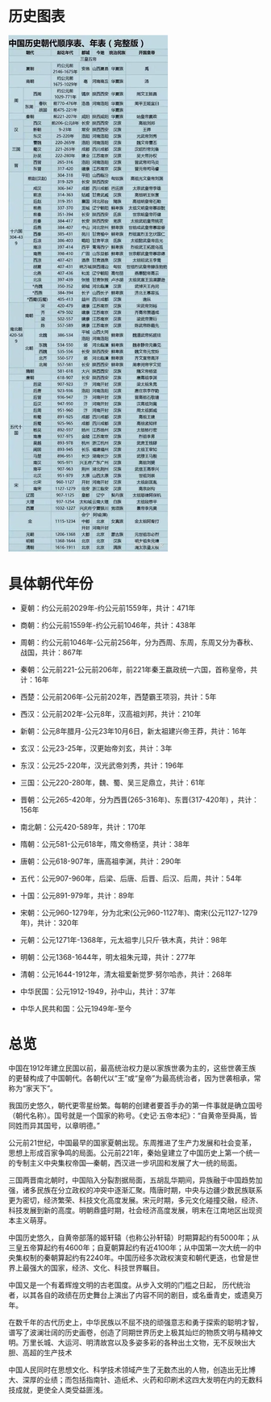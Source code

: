 # 历史图表
![history](./images/cnhistory.png)
# 具体朝代年份

- 夏朝：约公元前2029年-约公元前1559年，共计：471年

- 商朝：约公元前1559年-约公元前1046年，共计：438年

- 周朝：约公元前1046年-公元前256年，分为西周、东周，东周又分为春秋、战国，共计：867年

- 秦朝：公元前221-公元前206年，前221年秦王嬴政统一六国，首称皇帝，共计：16年

- 西楚：公元前206年-公元前202年，西楚霸王项羽，共计：5年

- 西汉：公元前202年-公元8年，汉高祖刘邦，共计：210年

- 新朝：公元8年腊月-公元23年10月6日，新太祖建兴帝王莽，共计：16年

- 玄汉：公元23-25年，汉更始帝刘玄，共计：3年

- 东汉：公元25-220年，汉光武帝刘秀，共计：196年

- 三国：公元220-280年，魏、蜀、吴三足鼎立，共计：61年

- 晋朝：公元265-420年，分为西晋(265-316年)、东晋(317-420年) ，共计：156年

- 南北朝：公元420-589年，共计：170年

- 隋朝：公元581-公元618年，隋文帝杨坚，共计：38年

- 唐朝：公元618-907年，唐高祖李渊，共计：290年

- 五代：公元907-960年，后梁、后唐、后晋、后汉、后周，共计：54年

- 十国：公元891-979年，共计：89年

- 宋朝：公元960-1279年，分为北宋(公元960-1127年)、南宋(公元1127-1279年)，共计：320年

- 元朝：公元1271年-1368年，元太祖孛儿只斤·铁木真，共计：98年

- 明朝：公元1368-1644年，明太祖朱元璋，共计：277年

- 清朝：公元1644-1912年，清太祖爱新觉罗·努尔哈赤，共计：268年

- 中华民国：公元1912-1949，孙中山，共计：37年

- 中华人民共和国：公元1949年-至今

# 总览
中国在1912年建立民国以前，最高统治权力是以家族世袭为主的，这些世袭王族的更替构成了中国朝代。各朝代以“王”或“皇帝”为最高统治者，因为世袭相承，常称为“家天下”。

我国历史悠久，朝代更零星纷繁。每朝的创建者要首手办的第一件事就是确立国号（朝代名称）。国号就是一个国家的称号。《史记·五帝本纪》：“自黄帝至舜禹，皆同姓而异其国号，以章明德。”

公元前21世纪，中国最早的国家夏朝出现。东周推进了生产力发展和社会变革，思想上形成百家争鸣的局面。公元前221年，秦始皇建立了中国历史上第一个统一的专制主义中央集权帝国—秦朝，西汉进一步巩固和发展了大一统的局面。

三国两晋南北朝时，中国陷入分裂割据局面，五胡乱华期间，异族融于中国趋势加强，诸多民族在分立政权的冲突中逐渐汇聚。隋唐时期，中央与边疆少数民族联系更为密切，经济繁荣、科技文化高度发展。宋元时期，多元文化碰撞交融，经济、科技发展到新的高度。明朝鼎盛时期，社会经济高度发展，明末在江南地区出现资本主义萌芽。

中国历史悠久，自黄帝部落的姬轩辕（也称公孙轩辕）时期算起约有5000年；从三皇五帝算起约有4600年；自夏朝算起约有近4100年；从中国第一次大统一的中央集权制的秦朝算起约有2240年。中国历经多次政权演变和朝代更迭，也曾是世界上最强大的国家，经济、文化、科技世界瞩目。

中国又是一个有着辉煌文明的古老国度。从步入文明的门槛之日起， 历代统治者，以其各自的政绩在历史舞台上演出了内容不同的剧目，或名垂青史，或遗臭万年。

在数千年的古代历史上，中华民族以不屈不挠的顽强意志和勇于探索的聪明才智，谱写了波澜壮阔的历史画卷，创造了同期世界历史上极其灿烂的物质文明与精神文明。万里长城、大运河、明清故宫以及多姿多彩的各种出土文物，无不反映出大胆、高超的生产技术

中国人民同时在思想文化、科学技术领域产生了无数杰出的人物，创造出无比博大、深厚的业绩；而包括指南针、造纸术、火药和印刷术这四大发明在内的无数科技成就，更使全人类受益匪浅。
